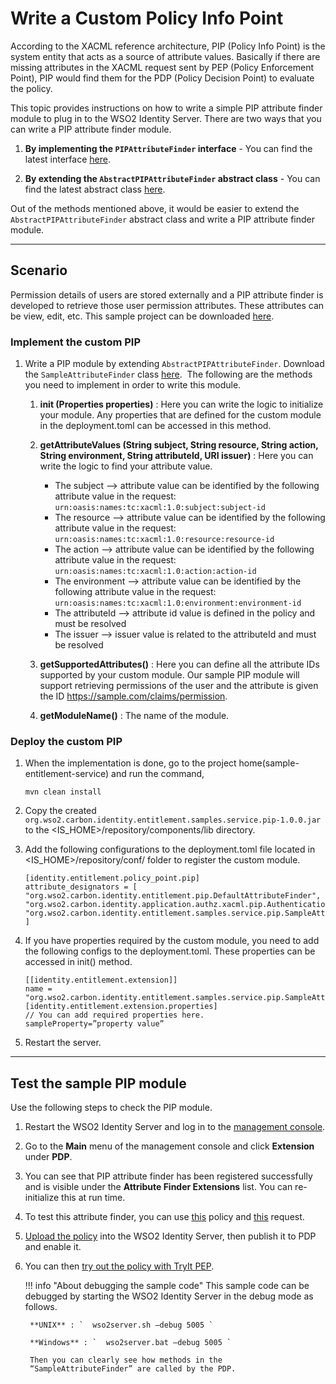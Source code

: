 # Write a Custom Policy Info Point

According to the XACML reference architecture, PIP (Policy Info Point) is the system entity that acts as a source 
of attribute values. Basically if there are missing attributes in the XACML request sent by PEP (Policy Enforcement Point), 
PIP would find them for the PDP (Policy Decision Point) to evaluate the policy.

This topic provides instructions on how to write a simple PIP attribute finder module to plug in to the WSO2 Identity 
Server. There are two ways that you can write a PIP attribute finder module.

1. **By implementing the `PIPAttributeFinder` interface** - You can find the latest interface 
   [here](https://github.com/wso2/carbon-identity/blob/master/components/entitlement/org.wso2.carbon.identity.entitlement/src/main/java/org/wso2/carbon/identity/entitlement/pip/PIPAttributeFinder.java).

2. **By extending the `AbstractPIPAttributeFinder` abstract class** -  You can find the latest abstract class 
   [here](https://github.com/wso2/carbon-identity/blob/master/components/entitlement/org.wso2.carbon.identity.entitlement/src/main/java/org/wso2/carbon/identity/entitlement/pip/AbstractPIPAttributeFinder.java).

Out of the methods mentioned above, it would be easier to extend the `AbstractPIPAttributeFinder` abstract class 
and write a PIP attribute finder module.

---

## Scenario

Permission details of users are stored externally and a PIP attribute finder is developed to retrieve those user 
permission attributes. These attributes can be view, edit, etc. This sample project can be downloaded 
[here](https://github.com/wso2/samples-is/tree/master/xacml/sample-entitlement-service).

### Implement the custom PIP

1. Write a PIP module by extending  `AbstractPIPAttributeFinder`. Download the  `SampleAttributeFinder`  class 
   [here](https://github.com/wso2/samples-is/tree/master/xacml/sample-entitlement-service/src/main/java/org/wso2/carbon/identity/entitlement/samples/service/pip/SampleAttributeFinder.java).
    The following are the methods you need to implement in order to write this module.

    1. **init (Properties properties)** :  Here you can write the logic to initialize your module. Any properties that 
       are defined for the custom module in the deployment.toml can be accessed in this method.

    2. **getAttributeValues (String subject, String resource, String action, String environment, String attributeId, URI issuer)** :
        Here you can write the logic to find your attribute value.
        -   The subject –\> attribute value can be identified by the
            following attribute value in the request:  
            `urn:oasis:names:tc:xacml:1.0:subject:subject-id`
        -   The resource –\> attribute value can be identified by the
            following attribute value in the request:  
            `urn:oasis:names:tc:xacml:1.0:resource:resource-id`
        -   The action –\> attribute value can be identified by the
            following attribute value in the request:  
            `urn:oasis:names:tc:xacml:1.0:action:action-id`
        -   The environment –\> attribute value can be identified by the
            following attribute value in the request:  
            `urn:oasis:names:tc:xacml:1.0:environment:environment-id`
        -   The attributeId –\> attribute id value is defined in the
            policy and must be resolved
        -   The issuer –\> issuer value is related to the attributeId
            and must be resolved

    3. **getSupportedAttributes()** : Here you can define all the attribute IDs supported by your custom module.
       Our sample PIP module will support retrieving permissions of the user and the attribute is given the 
       ID https://sample.com/claims/permission.

    4. **getModuleName()** : The name of the module.

### Deploy the custom PIP

1. When the implementation is done, go to the project home(sample-entitlement-service) and run the command,

    ```
    mvn clean install
    ```
2. Copy the created `org.wso2.carbon.identity.entitlement.samples.service.pip-1.0.0.jar` to the 
   <IS_HOME>/repository/components/lib directory.

3. Add the following configurations to the deployment.toml file located in <IS_HOME>/repository/conf/ 
   folder to register the custom module.

    ```
    [identity.entitlement.policy_point.pip]
    attribute_designators = [
    "org.wso2.carbon.identity.entitlement.pip.DefaultAttributeFinder",
    "org.wso2.carbon.identity.application.authz.xacml.pip.AuthenticationContextAttributePIP",
    "org.wso2.carbon.identity.entitlement.samples.service.pip.SampleAttributeFinder"
    ]
    ```
   
4. If you have properties required by the custom module, you need to add the following configs to the deployment.toml.
   These properties can be accessed in init() method.
    ```
    [[identity.entitlement.extension]]
    name = "org.wso2.carbon.identity.entitlement.samples.service.pip.SampleAttributeFinder"
    [identity.entitlement.extension.properties]
    // You can add required properties here.
    sampleProperty=”property value”
    ```
   
5. Restart the server.

----

## Test the sample PIP module

Use the following steps to check the PIP module.

1. Restart the WSO2 Identity Server and log in to the [management console](TODO:{{base_path}}/setup/getting-started-with-the-management-console).

2. Go to the **Main** menu of the management console and click **Extension** under **PDP**.

3. You can see that PIP attribute finder has been registered successfully and is visible under the **Attribute Finder Extensions** list. You can re-initialize this at run time.

4. To test this attribute finder, you can use [this](https://github.com/wso2/samples-is/tree/master/xacml/sample-entitlement-service/src/main/resources/sample-policy.xml) 
   policy and [this](https://github.com/wso2/samples-is/tree/master/xacml/sample-entitlement-service/src/main/resources/sample-request.xml) request.

5. [Upload the policy](TODO:{{base_path}}/learn/creating-a-xacml-policy) into the WSO2 Identity Server, then publish it to PDP and enable it.

6. You can then [try out the policy with TryIt PEP](TODO:{{base_path}}/administer/using-the-xacml-tryit-tool).

    !!! info "About debugging the sample code"
        This sample code can be debugged by starting the WSO2 Identity
        Server in the debug mode as follows.

        **UNIX** : `  wso2server.sh –debug 5005 `

        **Windows** : `  wso2server.bat –debug 5005 `

        Then you can clearly see how methods in the
        “SampleAttributeFinder” are called by the PDP.
